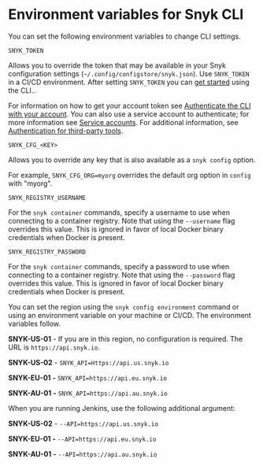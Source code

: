 # Environment variables for Snyk CLI

You can set the following environment variables to change CLI settings.

`SNYK_TOKEN`

Allows you to override the token that may be available in your Snyk configuration settings (`~/.config/configstore/snyk.json`). Use `SNYK_TOKEN` in a CI/CD environment. After setting `SNYK_TOKEN` you can [get started](../getting-started-with-the-snyk-cli.md) using the CLI..

For information on how to get your account token see [Authenticate the CLI with your account](../authenticate-to-use-the-cli.md). You can also use a service account to authenticate; for more information see [Service accounts](../../enterprise-setup/service-accounts/). For additional information, see [Authentication for third-party tools](../../enterprise-setup/authentication-for-third-party-tools.md).

`SNYK_CFG_<KEY>`

Allows you to override any key that is also available as a `snyk config` option.

For example, `SNYK_CFG_ORG=myorg` overrides the default org option in `config` with "myorg".

`SNYK_REGISTRY_USERNAME`

For the `snyk container` commands, specify a username to use when connecting to a container registry. Note that using the `--username` flag overrides this value. This is ignored in favor of local Docker binary credentials when Docker is present.

`SNYK_REGISTRY_PASSWORD`

For the `snyk container` commands, specify a password to use when connecting to a container registry. Note that using the `--password` flag overrides this value. This is ignored in favor of local Docker binary credentials when Docker is present.

You can set the region using the `snyk config environment` command or using an environment variable on your machine or CI/CD. The environment variables follow.

**SNYK-US-01** - If you are in this region, no configuration is required. The URL is `https://api.snyk.io`.

**SNYK-US-02** - `SNYK_API=Https://api.us.snyk.io`

**SNYK-EU-01 -** `SNYK_API=https://api.eu.snyk.io`

**SNYK-AU-01 -** `SNYK_API=https://api.au.snyk.io`

When you are running Jenkins, use the following additional argument:

**SNYK-US-02** - `--API=https://api.us.snyk.io`

**SNYK-EU-01 -** `--API=https://api.eu.snyk.io`

**SNYK-AU-01 -** `--API=https://api.au.snyk.io`
